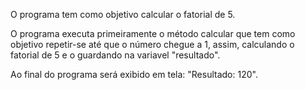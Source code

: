 O programa tem como objetivo calcular o fatorial de 5.

O programa executa primeiramente o método calcular que tem como objetivo repetir-se até que o número chegue a 1, assim, calculando o fatorial de 5 e o guardando na variavel "resultado".
 
Ao final do programa será exibido em tela: "Resultado: 120".
